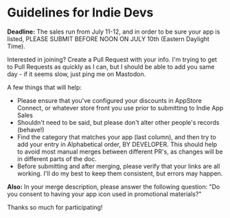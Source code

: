 # Guidelines for Indie Devs

**Deadline:** The sales run from July 11-12, and in order to be sure your app is listed, PLEASE SUBMIT BEFORE NOON ON JULY 10th (Eastern Daylight Time).

Interested in joining? Create a Pull Request with your info. I'm trying to get to Pull Requests as quickly as I can, but I should be able to add you same day - if it seems slow, just ping me on Mastodon.

A few things that will help:

- Please ensure that you've configured your discounts in AppStore Connect, or whatever store front you use prior to submitting to Indie App Sales
- Shouldn't need to be said, but please don't alter other people's records (behave!)
- Find the category that matches your app (last column), and then try to add your entry in Alphabetical order, BY DEVELOPER. This should help to avoid most manual merges between different PR's, as changes will be in different parts of the doc.
- Before submitting and after merging, please verify that your links are all working. I'll do my best to keep them consistent, but errors may happen.

**Also:** In your merge description, please answer the following question: "Do you consent to having your app icon used in promotional materials?"

Thanks so much for participating!
